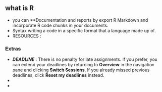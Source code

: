 ## what is R
- you can **Documentation and reports by export R Markdown and incorporate R code chunks in your documents.
- Syntax writing a code in a specific format that a language made up of.
- RESOURCES : 
### Extras 
- ***DEADLINE*** : There is no penalty for late assignments. If you prefer, you can extend your deadlines by returning to **Overview** in the navigation pane and clicking **Switch Sessions**. If you already missed previous deadlines, click **Reset my deadlines** instead.
- 
- 